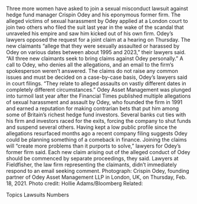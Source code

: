 Three more women have asked to join a sexual misconduct lawsuit against hedge fund manager Crispin Odey and his eponymous former firm.
The alleged victims of sexual harassment by Odey applied at a London court to join two others who filed the suit last year in the wake of the scandal that unraveled his empire and saw him kicked out of his own firm. Odey’s lawyers opposed the request for a joint claim at a hearing on Thursday.
The new claimants “allege that they were sexually assaulted or harassed by Odey on various dates between about 1995 and 2023,” their lawyers said. “All three new claimants seek to bring claims against Odey personally.”
A call to Odey, who denies all the allegations, and an email to the firm’s spokesperson weren’t answered. The claims do not raise any common issues and must be decided on a case-by-case basis, Odey’s lawyers said in court filings. “They relate to alleged assaults on vastly different dates in completely different circumstances.”
Odey Asset Management was plunged into turmoil last year after the Financial Times published multiple allegations of sexual harassment and assault by Odey, who founded the firm in 1991 and earned a reputation for making contrarian bets that put him among some of Britain’s richest hedge fund investors.
Several banks cut ties with his firm and investors raced for the exits, forcing the company to shut funds and suspend several others.
Having kept a low public profile since the allegations resurfaced months ago a recent company filing suggests Odey could be planning something of a comeback in finance.
Joining the claims will “create more problems than it purports to solve,” lawyers for Odey’s former firm said. Each new claim arising out of the alleged conduct of Odey should be commenced by separate proceedings, they said.
Lawyers at Fieldfisher, the law firm representing the claimants, didn’t immediately respond to an email seeking comment.
Photograph: Crispin Odey, founding partner of Odey Asset Management LLP in London, UK, on Thursday, Feb. 18, 2021. Photo credit: Hollie Adams/Bloomberg
Related:

Topics
Lawsuits
Numbers
